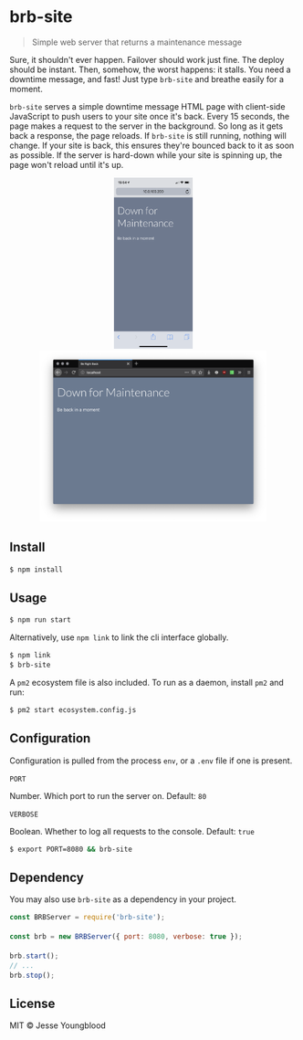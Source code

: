 # brb-site

> Simple web server that returns a maintenance message

Sure, it shouldn't ever happen. Failover should work just fine. The deploy should be instant. Then, somehow, the worst happens: it stalls. You need a downtime message, and fast! Just type `brb-site` and breathe easily for a moment.

`brb-site` serves a simple downtime message HTML page with client-side JavaScript to push users to your site once it's back. Every 15 seconds, the page makes a request to the server in the background. So long as it gets back a response, the page reloads. If `brb-site` is still running, nothing will change. If your site is back, this ensures they're bounced back to it as soon as possible. If the server is hard-down while your site is spinning up, the page won't reload until it's up.

<p align="center">
<img src="docs/mobile.png" height="300" /> <img src="docs/desktop.png" height="300" />
</p>

## Install

```bash
$ npm install
```

## Usage

```bash
$ npm run start
```

Alternatively, use `npm link` to link the cli interface globally.
```bash
$ npm link
$ brb-site
```

A `pm2` ecosystem file is also included. To run as a daemon, install `pm2` and run:
```bash
$ pm2 start ecosystem.config.js
```

## Configuration

Configuration is pulled from the process `env`, or a `.env` file if one is present.

`PORT`

Number. Which port to run the server on. Default: `80`

`VERBOSE`

Boolean. Whether to log all requests to the console. Default: `true`

```bash
$ export PORT=8080 && brb-site
```

## Dependency

You may also use `brb-site` as a dependency in your project.

```javascript
const BRBServer = require('brb-site');

const brb = new BRBServer({ port: 8080, verbose: true });

brb.start();
// ...
brb.stop();
```

## License

MIT © Jesse Youngblood
